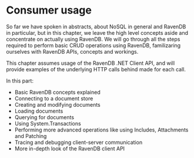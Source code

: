 ﻿# Consumer usage

So far we have spoken in abstracts, about NoSQL in general and RavenDB in particular, but in this chapter, we leave the high level concepts aside and concentrate on actually using RavenDB. We will go through all the steps required to perform basic CRUD operations using RavenDB, familizaring ourselves with RavenDB APIs, concepts and workings.

This chapter assumes usage of the RavenDB .NET Client API, and will provide examples of the underlying HTTP calls behind made for each call.

In this part:

* Basic RavenDB concepts explained
* Connecting to a document store
* Creating and modifying documents
* Loading documents
* Querying for documents 
* Using System.Transactions
* Performing more advanced operations like using Includes, Attachments and Patching
* Tracing and debugging client-server communication
* More in-depth look of the RavenDB client API